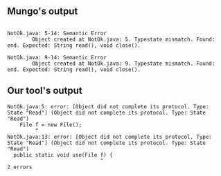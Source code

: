 ## Mungo's output

```

NotOk.java: 5-14: Semantic Error
		Object created at NotOk.java: 5. Typestate mismatch. Found: end. Expected: String read(), void close().

NotOk.java: 9-14: Semantic Error
		Object created at NotOk.java: 9. Typestate mismatch. Found: end. Expected: String read(), void close().```

## Our tool's output

```
NotOk.java:5: error: [Object did not complete its protocol. Type: State "Read"] (Object did not complete its protocol. Type: State "Read")
    File f = new File();
         ^
NotOk.java:13: error: [Object did not complete its protocol. Type: State "Read"] (Object did not complete its protocol. Type: State "Read")
  public static void use(File f) {
                              ^
2 errors```
